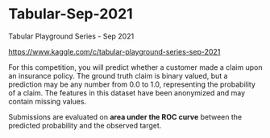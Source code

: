 # Tabular-Sep-2021
Tabular Playground Series - Sep 2021 

https://www.kaggle.com/c/tabular-playground-series-sep-2021

For this competition, you will predict whether a customer made a claim upon an insurance policy. The ground truth claim is binary valued, but a prediction may be any number from 0.0 to 1.0, representing the probability of a claim. The features in this dataset have been anonymized and may contain missing values.

Submissions are evaluated on **area under the ROC curve** between the predicted probability and the observed target.
